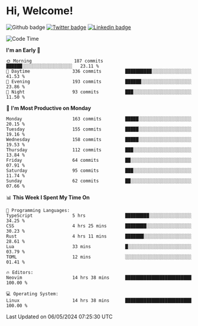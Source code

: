   # Hi, Welcome!
  ![Github badge](https://img.shields.io/github/followers/kraken-afk.svg?style=social&label=Follow&maxAge=2592000)
  [![Twitter badge](https://img.shields.io/badge/-Twitter-00acee?style=flat-square&logo=Twitter&logoColor=white)](https://twitter.com/trshppl)
  [![Linkedin badge](https://img.shields.io/badge/LinkedIn-0077B5?style=flat-square&logo=linkedin&logoColor=white)](https://www.linkedin.com/in/noveanrer)
<!--START_SECTION:waka-->
![Code Time](http://img.shields.io/badge/Code%20Time-182%20hrs%2044%20mins-blue)

**I'm an Early 🐤** 

```text
🌞 Morning                187 commits         ██████░░░░░░░░░░░░░░░░░░░   23.11 % 
🌆 Daytime                336 commits         ██████████░░░░░░░░░░░░░░░   41.53 % 
🌃 Evening                193 commits         ██████░░░░░░░░░░░░░░░░░░░   23.86 % 
🌙 Night                  93 commits          ███░░░░░░░░░░░░░░░░░░░░░░   11.50 % 
```
📅 **I'm Most Productive on Monday** 

```text
Monday                   163 commits         █████░░░░░░░░░░░░░░░░░░░░   20.15 % 
Tuesday                  155 commits         █████░░░░░░░░░░░░░░░░░░░░   19.16 % 
Wednesday                158 commits         █████░░░░░░░░░░░░░░░░░░░░   19.53 % 
Thursday                 112 commits         ███░░░░░░░░░░░░░░░░░░░░░░   13.84 % 
Friday                   64 commits          ██░░░░░░░░░░░░░░░░░░░░░░░   07.91 % 
Saturday                 95 commits          ███░░░░░░░░░░░░░░░░░░░░░░   11.74 % 
Sunday                   62 commits          ██░░░░░░░░░░░░░░░░░░░░░░░   07.66 % 
```


📊 **This Week I Spent My Time On** 

```text
💬 Programming Languages: 
TypeScript               5 hrs               █████████░░░░░░░░░░░░░░░░   34.25 % 
CSS                      4 hrs 25 mins       ████████░░░░░░░░░░░░░░░░░   30.23 % 
Rust                     4 hrs 11 mins       ███████░░░░░░░░░░░░░░░░░░   28.61 % 
Lua                      33 mins             █░░░░░░░░░░░░░░░░░░░░░░░░   03.79 % 
TOML                     12 mins             ░░░░░░░░░░░░░░░░░░░░░░░░░   01.41 % 

🔥 Editors: 
Neovim                   14 hrs 38 mins      █████████████████████████   100.00 % 

💻 Operating System: 
Linux                    14 hrs 38 mins      █████████████████████████   100.00 % 
```


 Last Updated on 06/05/2024 07:25:30 UTC
<!--END_SECTION:waka-->